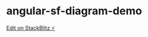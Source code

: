 # angular-sf-diagram-demo

[Edit on StackBlitz ⚡️](https://stackblitz.com/edit/angular-ahqyyy-nsj1y7)